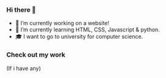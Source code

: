 ### Hi there 👋

- 🔭 I’m currently working on a website!
- 🌱 I’m currently learning HTML, CSS, Javascript & python.
- 🎓 I want to go to university for computer science.

### Check out my work
(If i have any)
